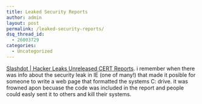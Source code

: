 ```yaml
---
title: Leaked Security Reports
author: admin
layout: post
permalink: /leaked-security-reports/
dsq_thread_id:
  - 26003729
categories:
  - Uncategorized
---
```

[Slashdot | Hacker Leaks Unreleased CERT Reports][1]. i remember when there was info about the security leak in IE (one of many!) that made it posible for someone to write a web page that formatted the systems C: drive. it was frowned apon becuase the code was included in the report and people could easly sent it to others and kill their systems.

 [1]: http://slashdot.org/article.pl?sid=03/03/24/2339240 "Slashdot | Hacker Leaks Unreleased CERT Reports"
